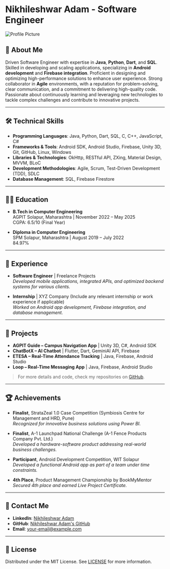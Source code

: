 # Nikhileshwar Adam - Software Engineer

![Profile Picture](https://via.placeholder.com/150)  <!-- Optional logo/profile image -->

## 📜 About Me
Driven Software Engineer with expertise in **Java**, **Python**, **Dart**, and **SQL**. Skilled in developing and scaling applications, specializing in **Android development** and **Firebase integration**. Proficient in designing and optimizing high-performance solutions to enhance user experience. Strong collaborator in **Agile** environments, with a reputation for problem-solving, clear communication, and a commitment to delivering high-quality code. Passionate about continuously learning and leveraging new technologies to tackle complex challenges and contribute to innovative projects.

---

## 🛠️ Technical Skills
- **Programming Languages**: Java, Python, Dart, SQL, C, C++, JavaScript, C#
- **Frameworks & Tools**: Android SDK, Android Studio, Firebase, Unity 3D, Git, GitHub, Linux, Windows
- **Libraries & Technologies**: OkHttp, RESTful API, ZXing, Material Design, MVVM, BLoC
- **Development Methodologies**: Agile, Scrum, Test-Driven Development (TDD), SDLC
- **Database Management**: SQL, Firebase Firestore

---

## 🧑‍💻 Education
- **B.Tech in Computer Engineering**  
  AGPIT Solapur, Maharashtra | November 2022 – May 2025  
  CGPA: 6.5/10 (Final Year)

- **Diploma in Computer Engineering**  
  SPM Solapur, Maharashtra | August 2019 – July 2022  
  84.97%

---

## 💼 Experience
- **Software Engineer** | Freelance Projects  
  *Developed mobile applications, integrated APIs, and optimized backend systems for various clients.*

- **Internship** | XYZ Company (Include any relevant internship or work experience if applicable)  
  *Worked on Android app development, Firebase integration, and database management.*

---

## 📂 Projects
- **AGPIT Guide – Campus Navigation App** | Unity 3D, C#, Android SDK  
- **ChatBotX – AI Chatbot** | Flutter, Dart, GeminiAI API, Firebase  
- **ETESA – Real-Time Attendance Tracking** | Java, Firebase, Android Studio  
- **Loop – Real-Time Messaging App** | Java, Firebase, Android Studio  

> For more details and code, check my repositories on [GitHub](https://github.com/yourusername).

---

## 🏆 Achievements
- **Finalist**, StrataZeal 1.0 Case Competition (Symbiosis Centre for Management and HRD, Pune)  
  *Recognized for innovative business solutions using Power BI.*
  
- **Finalist**, A-1 Launchpad National Challenge (A-1 Fence Products Company Pvt. Ltd.)  
  *Developed a hardware-software product addressing real-world business challenges.*

- **Participant**, Android Development Competition, WIT Solapur  
  *Developed a functional Android app as part of a team under time constraints.*

- **4th Place**, Product Management Championship by BookMyMentor  
  *Secured 4th place and earned Live Project Certificate.*

---

## 🔗 Contact Me
- **LinkedIn**: [Nikhileshwar Adam](https://www.linkedin.com/in/nikhileshwar-adam/)
- **GitHub**: [Nikhileshwar Adam's GitHub](https://github.com/yourusername)
- **Email**: [your-email@example.com](mailto:your-email@example.com)

---

## 📄 License
Distributed under the MIT License. See [LICENSE](LICENSE) for more information.
